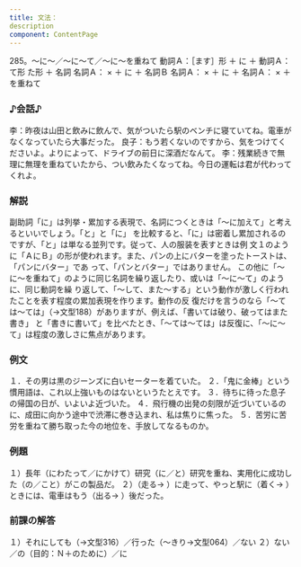 ```yaml
---
title: 文法：
description
component: ContentPage
---
```



285。～に～／～に～て／～に～を重ねて
動詞Ａ：［ます］形 ＋ に ＋ 動詞Ａ：て形 た形 ＋ 名詞
名詞Ａ： × ＋ に ＋ 名詞Ｂ 名詞Ａ： × ＋ に ＋ 名詞Ａ： × ＋ を重ねて
### ♪会話♪
李：昨夜は山田と飲みに飲んで、気がついたら駅のベンチに寝ていてね。電車がなくなっていたら大事だった。 良子：もう若くないのですから、気をつけてくださいよ。よりによって、ドライブの前日に深酒だなんて。
李：残業続きで無理に無理を重ねていたから、つい飲みたくなってね。今日の運転は君が代わってくれよ。
### 解説
副助詞「に」は列挙・累加する表現で、名詞につくときは「～に加えて」と考えるといいでしょう。「と」と「に」 を比較すると、「に」は密着し累加されるのですが、「と」は単なる並列です。従って、人の服装を表すときは例 文１のように「ＡにＢ」の形が使われます。また、パンの上にバターを塗ったトーストは、「パンにバター」であ って、「パンとバター」ではありません。
この他に「～に～を重ねて」のように同じ名詞を繰り返したり、或いは「～に～て」のように、同じ動詞を繰 り返して、「～して、また～する」という動作が激しく行われたことを表す程度の累加表現を作ります。動作の反 復だけを言うのなら「～ては～ては」（→文型188）がありますが、例えば、「書いては破り、破ってはまた書き」 と「書きに書いて」を比べたとき、「～ては～ては」は反復に、「～に～て」は程度の激しさに焦点があります。
### 例文
１．その男は黒のジーンズに白いセーターを着ていた。
２．「鬼に金棒」という慣用語は、これ以上強いものはないというたとえです。
３．待ちに待った息子の帰国の日が、いよいよ近づいた。
４．飛行機の出発の刻限が近づいているのに、成田に向かう途中で渋滞に巻き込まれ、私は焦りに焦った。
５．苦労に苦労を重ねて勝ち取った今の地位を、手放してなるものか。
### 例題
１）長年（にわたって／にかけて）研究（に／と）研究を重ね、実用化に成功した（の／こと）がこの製品だ。
２）（走る→ ）に走って、やっと駅に（着く→ ）ときには、電車はもう（出る→ ）後だった。
### 前課の解答
１）それにしても（→文型316）／行った（～きり→文型064）／ない
２）ない／の（目的：Ｎ＋のために）／に
